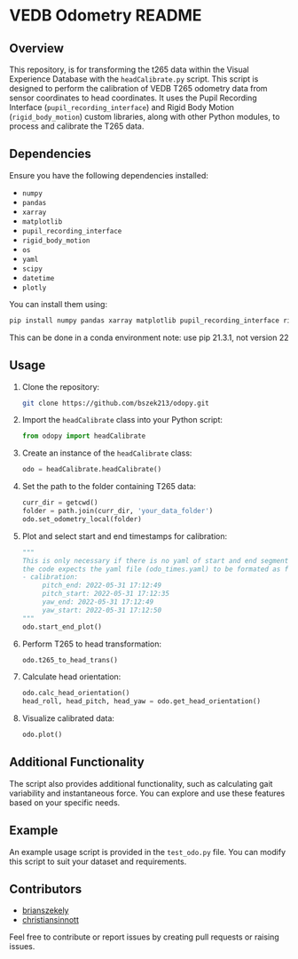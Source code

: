 # VEDB Odometry README

## Overview

This repository, is for transforming the t265 data within the Visual Experience Database with the `headCalibrate.py` script. This script is designed to perform the calibration of VEDB T265 odometry data from sensor coordinates to head coordinates. It uses the Pupil Recording Interface (`pupil_recording_interface`) and Rigid Body Motion (`rigid_body_motion`) custom libraries, along with other Python modules, to process and calibrate the T265 data.

## Dependencies

Ensure you have the following dependencies installed:

- `numpy`
- `pandas`
- `xarray`
- `matplotlib`
- `pupil_recording_interface`
- `rigid_body_motion`
- `os`
- `yaml`
- `scipy`
- `datetime`
- `plotly`

You can install them using:

```bash
pip install numpy pandas xarray matplotlib pupil_recording_interface rigid_body_motion scipy plotly
```
This can be done in a conda environment
note: use pip 21.3.1, not version 22

## Usage

1. Clone the repository:

   ```bash
   git clone https://github.com/bszek213/odopy.git
   ```

2. Import the `headCalibrate` class into your Python script:

   ```python
   from odopy import headCalibrate
   ```

3. Create an instance of the `headCalibrate` class:

   ```python
   odo = headCalibrate.headCalibrate()
   ```

4. Set the path to the folder containing T265 data:

   ```python
   curr_dir = getcwd()
   folder = path.join(curr_dir, 'your_data_folder')
   odo.set_odometry_local(folder)
   ```

5. Plot and select start and end timestamps for calibration:

   ```python
   """
   This is only necessary if there is no yaml of start and end segments of head shakes and nods.
   the code expects the yaml file (odo_times.yaml) to be formated as follows:
   - calibration:
        pitch_end: 2022-05-31 17:12:49
        pitch_start: 2022-05-31 17:12:35
        yaw_end: 2022-05-31 17:12:49
        yaw_start: 2022-05-31 17:12:50
   """
   odo.start_end_plot()
   ```

6. Perform T265 to head transformation:

   ```python
   odo.t265_to_head_trans()
   ```

7. Calculate head orientation:

   ```python
   odo.calc_head_orientation()
   head_roll, head_pitch, head_yaw = odo.get_head_orientation()
   ```

8. Visualize calibrated data:

   ```python
   odo.plot()
   ```

## Additional Functionality

The script also provides additional functionality, such as calculating gait variability and instantaneous force. You can explore and use these features based on your specific needs.

## Example

An example usage script is provided in the `test_odo.py` file. You can modify this script to suit your dataset and requirements.

## Contributors

- [brianszekely](https://github.com/bszek213)
- [christiansinnott](https://github.com/csinnott91)

Feel free to contribute or report issues by creating pull requests or raising issues.
